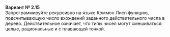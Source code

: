 **Вариант № 2.15**  
Запрограммируйте рекурсивно на языке Коммон Лисп функцию, подсчитывающую число вхождений заданного действительного числа в дерево. Действительное означает, что типы чисел могут смешиваться: целые, рациональные и с плавающей точкой.

